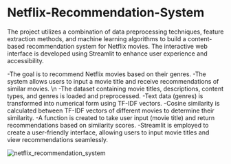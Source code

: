 # Netflix-Recommendation-System
The project utilizes a combination of data preprocessing techniques, feature extraction methods, and machine learning algorithms to build a content-based recommendation system for Netflix movies. The interactive web interface is developed using Streamlit to enhance user experience and accessibility.

-The goal is to recommend Netflix movies based on their genres.
-The system allows users to input a movie title and receive recommendations of similar movies.
\n
-The dataset containing movie titles, descriptions, content types, and genres is loaded and preprocessed.
-Text data (genres) is transformed into numerical form using TF-IDF vectors.
-Cosine similarity is calculated between TF-IDF vectors of different movies to determine their similarity.
-A function is created to take user input (movie title) and return recommendations based on similarity scores.
-Streamlit is employed to create a user-friendly interface, allowing users to input movie titles and view recommendations seamlessly.

![netflix_recommendation_system](https://github.com/manikdamle/Netflix-Recommendation-System/assets/115721290/8002c92f-ceea-4828-90c1-a66390e42403)
